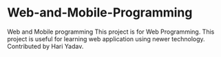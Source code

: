 # Web-and-Mobile-Programming
Web and Mobile programming
This project is for Web Programming.
This project is useful for learning web application using newer technology.
Contributed by Hari Yadav.
